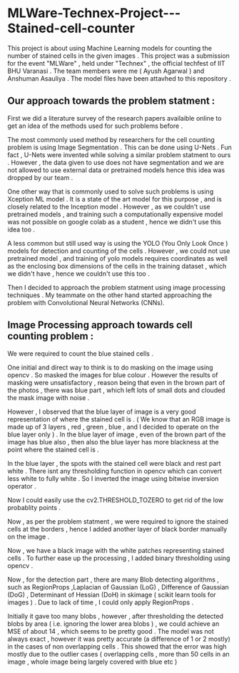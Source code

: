 # MLWare-Technex-Project---Stained-cell-counter

This project is about using Machine Learning models for counting the number of stained cells in the given images . This project was a submission for the event "MLWare" , held under "Technex" , the official techfest of IIT BHU Varanasi . The team members were me ( Ayush Agarwal ) and Anshuman Asauliya . The model files have been attavhed to this repository .

## Our approach towards the problem statment :

First we did a literature survey of the research papers availaible online to get an idea of the methods used for such problems before .

The most commonly used method by researchers for the cell counting problem is using Image Segmentation . This can be done using U-Nets . Fun fact , U-Nets were invented while solving a similar problem statment to ours . However , the data given to use does not have segmentation and we are not allowed to use external data or pretrained models hence this idea was dropped by our team .

One other way that is commonly used to solve such problems is using Xception ML model . It is a state of the art model for this purpose , and is closely related to the Inception model . However , as we couldn't use pretrained models , and training such a computationally expensive model was not possible on google colab as a student , hence we didn't use this idea too .

A less common but still used way is using the YOLO (You Only Look Once ) models for detection and counting of the cells . However , we could not use pretrained model , and training of yolo models requires coordinates as well as the enclosing box dimensions of the cells in the training dataset , which we didn't have , hence we couldn't use this too .

Then I decided to approach the problem statment using image processing techniques . My teammate on the other hand started approaching the problem with Convolutional Neural Networks (CNNs).

## Image Processing approach towards cell counting problem :

We were required to count the blue stained cells .

One initial and direct way to think is to do masking on the image using opencv . So masked the images for blue colour . However the results of masking were unsatisfactory , reason being that even in the brown part of the photos , there was blue part , which left lots of small dots and clouded the mask image with noise .

However , I observed that the blue layer of image is a very good representation of where the stained cell is . ( We know that an RGB image is made up of 3 layers , red , green , blue , and I decided to operate on the blue layer only ) . In the blue layer of image , even of the brown part of the image has blue also , then also the blue layer has more blackness at the point where the stained cell is . 

In the blue layer , the spots with the stained cell were black and rest part white . There isnt any thresholding function in opencv which can convert less white to fully white . So I inverted the image using bitwise inversion operator . 

Now I could easily use the cv2.THRESHOLD_TOZERO to get rid of the low probablity points .

Now , as per the problem statment , we were required to ignore the stained cells at the borders , hence I added another layer of black border manually on the image .

Now , we have a black image with the white patches representing stained cells . To further ease up the processing , I added binary thresholding using opencv .

Now , for the detection part , there are many Blob detecting algorithms , such as RegionProps ,Laplacian of Gaussian (LoG) , Difference of Gaussian (DoG) , Determinant of Hessian (DoH) in skimage ( scikit learn tools for images ) . Due to lack of time , I could only apply RegionProps . 

Initially it gave too many blobs , however , after thresholding the detected blobs by area ( i.e. ignoring the lower area blobs ) , we could achieve an MSE of about 14 , which seems to be pretty good . The model was not always exact , however it was pretty accurate (a difference of 1 or 2 mostly) in the cases of non overlapping cells . This showed that the error was high mostly due to the outlier cases ( overlapping cells , more than 50 cells in an image , whole image being largely covered with blue etc ) 
